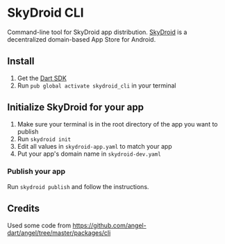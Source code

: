 # SkyDroid CLI

Command-line tool for SkyDroid app distribution.
[SkyDroid](https://skydroid.app) is a decentralized domain-based App Store for Android.

## Install

1. Get the [Dart SDK](https://dart.dev/get-dart)
2. Run `pub global activate skydroid_cli` in your terminal

## Initialize SkyDroid for your app

1. Make sure your terminal is in the root directory of the app you want to publish
2. Run `skydroid init`
3. Edit all values in `skydroid-app.yaml` to match your app
4. Put your app's domain name in `skydroid-dev.yaml`

### Publish your app

Run `skydroid publish` and follow the instructions.

## Credits

Used some code from https://github.com/angel-dart/angel/tree/master/packages/cli